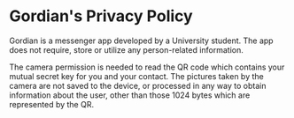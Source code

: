 # Gordian's Privacy Policy

Gordian is a messenger app developed by a University student. The app does not require, store or utilize any person-related information.

The camera permission is needed to read the QR code which contains your mutual secret key for you and your contact. The pictures taken by the camera are not saved to the device, or processed in any way to obtain information about the user, other than those 1024 bytes which are represented by the QR. 
